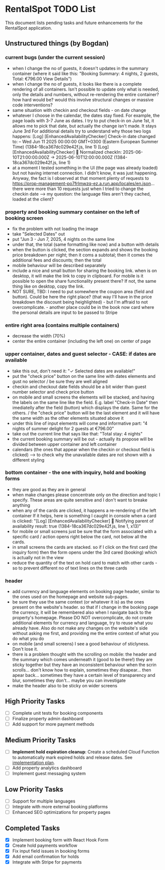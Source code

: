 # RentalSpot TODO List

This document lists pending tasks and future enhancements for the RentalSpot application.

## Unstructured things (by Bogdan)

### current bugs (under the current session)
- when I change the no of guests, it doesn't updates in the summary container (where it said like this: "Booking Summary: 4 nights, 2 guests, Total: €796.00 View Details")
- when I change the no of guests, it looks like there is a complete rendering of all containers. Isn't possible to update only what is needed, only the details and numbers, without re-rendering the entire container? how hard would be? would this involve structural changes or massive code interventions?
- same situation with checkin and checkout fields - on date change
- whatever I choose in the calendar, the dates stay fixed. For example, the page loads with 3-7 June as dates. I try to put check-in on June 1st, it allows me to pick that date, but actually the change isn't made. It stays June 3rd
For additional details try to understand why those two logs happens:
[Log] [EnhancedAvailabilityChecker] Check-in date changed to: – Wed Jun 11 2025 00:00:00 GMT+0300 (Eastern European Summer Time)  (1384-18ca367dc029e42f.js, line 1)
[Log] [EnhancedAvailabilityChecker] 🔧 Normalized checkIn: 2025-06-10T21:00:00.000Z → 2025-06-10T12:00:00.000Z (1384-18ca367dc029e42f.js, line 1)
- at a moment I tested something in the UI (the page was already loaded) but not having internet connection. I didn't know, it was just happening. Anyway, the fact is I observed at that moment plenty of requests to https://prop-management-po7frlmwzq-ez.a.run.app/locales/en.json... there were more than 10 requests just when I tried to change the checkin date --> my question: the language files aren't they cached, loaded at the client?

### property and booking summary container on the left of booking screen
- fix the problem with not loading the image
- take "Selected Dates" out
- put "Jun 3 - Jun 7, 2025, 4 nights on the same line
- under that, the total (same formatting like now) and a button with details
- when the button is clicked, the section expands and shows the booking price breakdown per night; then it coms a subtotal; then it comes the additional fees and discounts; then the total
- mobile behaviour will be described separately 
- include a nice and small button for sharing the booking link. when is on desktop, it will make the link to copy in clipboard. For mobile is it possible to open the share functionality present there? If not, the same thing like on desktop, copy the link.
- NOT SURE, TBD: I need to put somewhere the coupon area (field and button). Could be here the right place? (that way I'll have in the price breakdown the discount being heighlighted) - but I'm affraid to not overcomplicate. - another place could be in the book now card where the personal details are input to be passed to Stripe

### entire right area (contains multiple containers)
- decrease the width (70%)
- center the entire container (including the left one) on center of page

### upper container, dates and guest selector - CASE: if dates are available
- take this out, don't need it: "✓ Selected dates are available!"
- put the "check price" button on the same line with dates elements and gust no selector / be sure they are well aligned
- checkin and checkout date fields should be a bit wider than guest number selector and check price button
- on mobile and small screens the elements will be stacked, and having the labels on the same line like the field. E.g. label "Check-in Date" then imediatelly after the field (button) which displays the date. Same for the others. / the "check price" button will be the last element and it will have the same width as the other elements situated above it
- under this line of input elements will come and informative part: "4 nights of summer delight for 2 guests at €796.00"
- take out the current line that says like that: "Total stay: 4 nights"
- the current booking summary will be out - actually its propose will be divided between upper container and left container
- calendars (the ones that appear when the checkin or checkout field is clicked) --> to check why the unavailable dates are not shown with a different styling 

### bottom container - the one with inquiry, hold and booking forms
- they are good as they are in general
- when make changes please concentrate only on the direction and topic I specify. These areas are quite sensitive and I don't want to breake anything
- when any of the cards are clicked, it happens a re-rendering of the left container 
If it helps, here is something I caught in console when a card is clicked: "[Log] [EnhancedAvailabilityChecker] 🔄 Notifying parent of availability result: true (1384-18ca367dc029e42f.js, line 1, x13)"
- for mobile or small screens just be sure that the form associated with a specific card / action opens right below the card, not below all the cards. 
- in small screens the cards are stacked. so if I click on the first card (the inquiry form) then the form opens under the 3rd cared (booking) which is actually not in the view
- reduce the quantity of the text on hold card to match with other cards - so to prevent different no of text lines on the three cards

### header
- add currency and language elements on booking page header, similar to the ones used on the homepage and website sub-pages.
- be sure they use the same context (or whatever it is) as the ones present on the website's header. so that if I change in the booking page the currency, it will be remembered also when I navigate back to the property's homepage. Please DO NOT overcomplicate, do not create additional elements for currency and language, try to reuse what you already have. Also do not make any changes on the website's side without asking me first, and providing me the entire context of what you do what you do
- on mobile (and small screens) I see a good behaviour of sticlyness. Don't lose it. 
- there is a problem thought with the scrolling on mobile: the header and the summary which comes underneath it (good to be there!) they are sticky together but they have an inconsistent behaviour when the scrin scrolls... don't know how to explain, sometimes they disapear... then apear back... sometimes they have a certain level of transparency and blur, sometimes they don't... maybe you can investigate
- make the header also to be sticky on wider screens

## High Priority Tasks

- [ ] Complete unit tests for booking components
- [ ] Finalize property admin dashboard
- [ ] Add support for more payment methods

## Medium Priority Tasks

- [ ] **Implement hold expiration cleanup**: Create a scheduled Cloud Function to automatically mark expired holds and release dates. See [implementation plan](docs/implementation/hold-expiration.md).
- [ ] Add property analytics dashboard
- [ ] Implement guest messaging system

## Low Priority Tasks

- [ ] Support for multiple languages
- [ ] Integrate with more external booking platforms
- [ ] Enhanced SEO optimizations for property pages

## Completed Tasks

- [x] Implement booking form with React Hook Form
- [x] Create hold payments workflow
- [x] Fix input field issues in booking forms
- [x] Add email confirmation for holds
- [x] Integrate with Stripe for payments